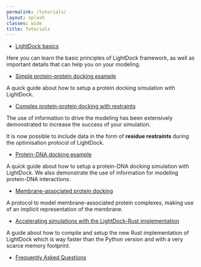 ```yaml
---
permalink: /tutorials/
layout: splash
classes: wide
title: Tutorials
---
```


- [LightDock basics](/tutorials/basics)

Here you can learn the basic principles of LightDock framework,
as well as important details that can help you on your modeling.

- [Simple protein-protein docking example](/tutorials/2UUY)

A quick guide about how to setup a protein docking simulation with LightDock.

- [Complex protein-protein docking with restraints](/tutorials/4G6M)

The use of information to drive the modeling has been extensively demonstrated
to increase the success of your simulation.

It is now possible to include data in the form of **residue restraints** during
the optimisation protocol of LightDock.

- [Protein-DNA docking example](/tutorials/1AZP)

A quick guide about how to setup a protein-DNA docking simulation with LightDock.
We also demonstrate the use of information for modeling protein-DNA interactions.

- [Membrane-associated protein docking](/tutorials/membrane)

A protocol to model membrane-associated protein complexes, making use of an implicit representation of the membrane.

- [Accelerating simulations with the LightDock-Rust implementation](/tutorials/lightdock-rust)

A guide about how to compile and setup the new Rust implementation of LightDock which is way faster than the Python version and with a very scarce memory footprint.

- [Frequently Asked Questions](/tutorials/faq)
